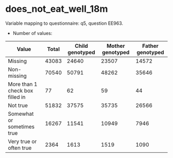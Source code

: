 # does_not_eat_well_18m
Variable mapping to questionnaire: q5, question EE963.
- Number of values:

| Value | Total | Child genotyped | Mother genotyped | Father genotyped |
| ----- | ----- | --------------- | ---------------- | ---------------- |
| Missing | 43083 | 24640 | 23507 | 14572 |
| Non-missing | 70540 | 50791 | 48262 | 35646 |
| More than 1 check box filled in | 77 | 62 | 59 |44 |
| Not true | 51832 | 37575 | 35735 |26566 |
| Somewhat or sometimes true | 16267 | 11541 | 10949 |7946 |
| Very true or often true | 2364 | 1613 | 1519 |1090 |



